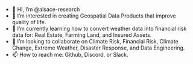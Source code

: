 - 👋 Hi, I’m @alsace-research
- 👀 I’m interested in creating Geospatial Data Products that improve quality of life.
- 🌱 I’m currently learning how to convert weather data into financial risk data for: Real Estate, Farming Land, and Insured Assets.
- 💞️ I’m looking to collaborate on Climate Risk, Financial Risk, Climate Change, Extreme Weather, Disaster Response, and Data Engineering.
- 📫 How to reach me: Github, Discord, or Slack.  

<!---
alsace-research/alsace-research is a ✨ special ✨ repository because its `README.md` (this file) appears on your GitHub profile.
You can click the Preview link to take a look at your changes.
--->
